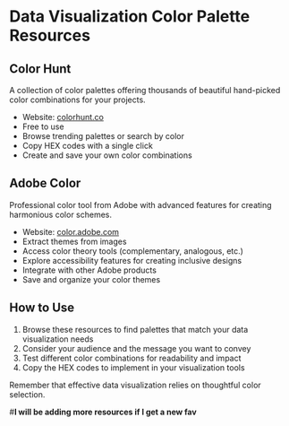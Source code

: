 # Data Visualization Color Palette Resources

## Color Hunt
A collection of color palettes offering thousands of beautiful hand-picked color combinations for your projects.
- Website: [colorhunt.co](https://colorhunt.co)
- Free to use
- Browse trending palettes or search by color
- Copy HEX codes with a single click
- Create and save your own color combinations

## Adobe Color
Professional color tool from Adobe with advanced features for creating harmonious color schemes.
- Website: [color.adobe.com](https://color.adobe.com)
- Extract themes from images
- Access color theory tools (complementary, analogous, etc.)
- Explore accessibility features for creating inclusive designs
- Integrate with other Adobe products
- Save and organize your color themes

## How to Use
1. Browse these resources to find palettes that match your data visualization needs
2. Consider your audience and the message you want to convey
3. Test different color combinations for readability and impact
4. Copy the HEX codes to implement in your visualization tools

Remember that effective data visualization relies on thoughtful color selection.

#**I will be adding more resources if I get a new fav**
